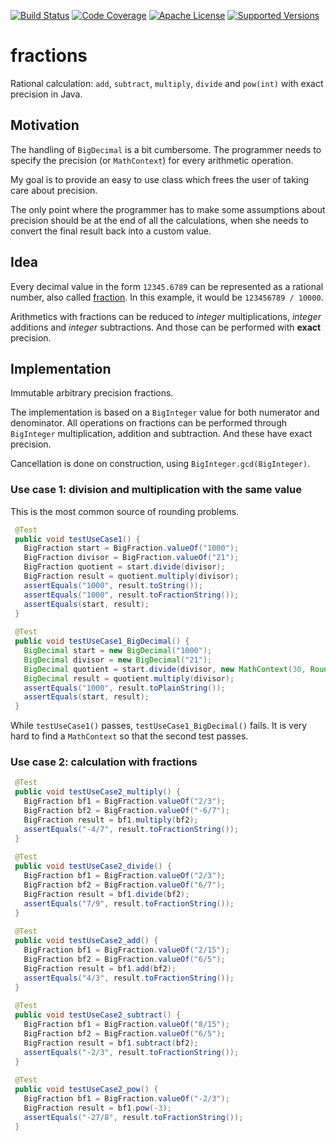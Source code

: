 [![Build Status](https://travis-ci.org/ohumbel/fractions.svg)](https://travis-ci.org/ohumbel/fractions)
[![Code Coverage](https://img.shields.io/codecov/c/github/ohumbel/fractions/master.svg)](https://codecov.io/github/ohumbel/fractions?branch=master)
[![Apache License](https://img.shields.io/badge/license-Apache%202.0-orange.svg)](https://github.com/ohumbel/fractions/blob/master/LICENSE)
[![Supported Versions](https://img.shields.io/badge/Java-7%2C%208-blue.svg)](https://travis-ci.org/ohumbel/fractions)

# fractions

Rational calculation: `add`, `subtract`, `multiply`, `divide` and `pow(int)` with exact precision in Java.


## Motivation

The handling of `BigDecimal` is a bit cumbersome. The programmer needs to specify the precision (or `MathContext`) for every arithmetic operation.

My goal is to provide an easy to use class which frees the user of taking care about precision. 

The only point where the programmer has to make some assumptions about precision should be at the end of all the calculations, when she needs to convert the final result back into a custom value.


## Idea

Every decimal value in the form `12345.6789` can be represented as a rational number, also called [fraction](https://en.wikipedia.org/wiki/Fraction_%28mathematics%29). In this example, it would be `123456789 / 10000`. 

Arithmetics with fractions can be reduced to *integer* multiplications, *integer* additions and *integer* subtractions. And those can be performed with **exact** precision.


## Implementation


Immutable arbitrary precision fractions.

The implementation is based on a `BigInteger` value for both numerator and denominator.
All operations on fractions can be performed through `BigInteger` multiplication, addition and subtraction. And these have exact precision.

Cancellation is done on construction, using `BigInteger.gcd(BigInteger)`.



### Use case 1: division and multiplication with the same value

This is the most common source of rounding problems.

```java
 @Test
 public void testUseCase1() {
   BigFraction start = BigFraction.valueOf("1000");
   BigFraction divisor = BigFraction.valueOf("21");
   BigFraction quotient = start.divide(divisor);
   BigFraction result = quotient.multiply(divisor);
   assertEquals("1000", result.toString());
   assertEquals("1000", result.toFractionString());
   assertEquals(start, result);
 }
 
 @Test
 public void testUseCase1_BigDecimal() {
   BigDecimal start = new BigDecimal("1000");
   BigDecimal divisor = new BigDecimal("21");
   BigDecimal quotient = start.divide(divisor, new MathContext(30, RoundingMode.HALF_UP));
   BigDecimal result = quotient.multiply(divisor);
   assertEquals("1000", result.toPlainString());
   assertEquals(start, result);
 }
```

While `testUseCase1()` passes, `testUseCase1_BigDecimal()` fails. It is very hard to find a `MathContext` so that the second test passes.


### Use case 2: calculation with fractions

```java
 @Test
 public void testUseCase2_multiply() {
   BigFraction bf1 = BigFraction.valueOf("2/3");
   BigFraction bf2 = BigFraction.valueOf("-6/7");
   BigFraction result = bf1.multiply(bf2);
   assertEquals("-4/7", result.toFractionString());
 }
 
 @Test
 public void testUseCase2_divide() {
   BigFraction bf1 = BigFraction.valueOf("2/3");
   BigFraction bf2 = BigFraction.valueOf("6/7");
   BigFraction result = bf1.divide(bf2);
   assertEquals("7/9", result.toFractionString());
 }
 
 @Test
 public void testUseCase2_add() {
   BigFraction bf1 = BigFraction.valueOf("2/15");
   BigFraction bf2 = BigFraction.valueOf("6/5");
   BigFraction result = bf1.add(bf2);
   assertEquals("4/3", result.toFractionString());
 }
 
 @Test
 public void testUseCase2_subtract() {
   BigFraction bf1 = BigFraction.valueOf("8/15");
   BigFraction bf2 = BigFraction.valueOf("6/5");
   BigFraction result = bf1.subtract(bf2);
   assertEquals("-2/3", result.toFractionString());
 }
 
 @Test
 public void testUseCase2_pow() {
   BigFraction bf1 = BigFraction.valueOf("-2/3");
   BigFraction result = bf1.pow(-3);
   assertEquals("-27/8", result.toFractionString());
 }
```


